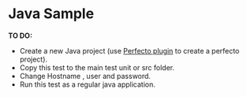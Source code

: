 # Java Sample

**TO DO:**
- Create a new Java project (use [Perfecto plugin](https://www.perfectomobile.com/download-integrations) to create a perfecto project).
- Copy this test to the main test unit or src folder.
- Change Hostname , user and password.
- Run this test as a regular java application.
